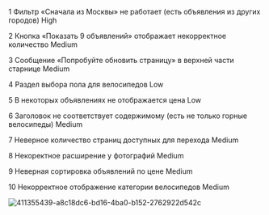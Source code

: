  1 Фильтр «Сначала из Москвы» не работает (есть объявления из других городов) High

2 Кнопка «Показать 9 объявлений» отображает некорректное количество Medium

3 Сообщение «Попробуйте обновить страницу» в верхней части старнице Medium

4 Раздел выбора пола для велосипедов Low

5 В некоторых объявлениях не отображается цена Low

6 Заголовок не соответствует содержимому (есть не только горные велосипеды) Medium

7 Неверное количество страниц доступных для перехода Medium

8 Некоректное расширение у фотографий Medium

9 Неверная сортировка объявлений по цене Medium

10 Некорректное отображение категории велосипедов Medium 

![411355439-a8c18dc6-bd16-4ba0-b152-2762922d542c](https://github.com/user-attachments/assets/c5b7aa72-3d52-48de-bfa6-963d4690076f)
